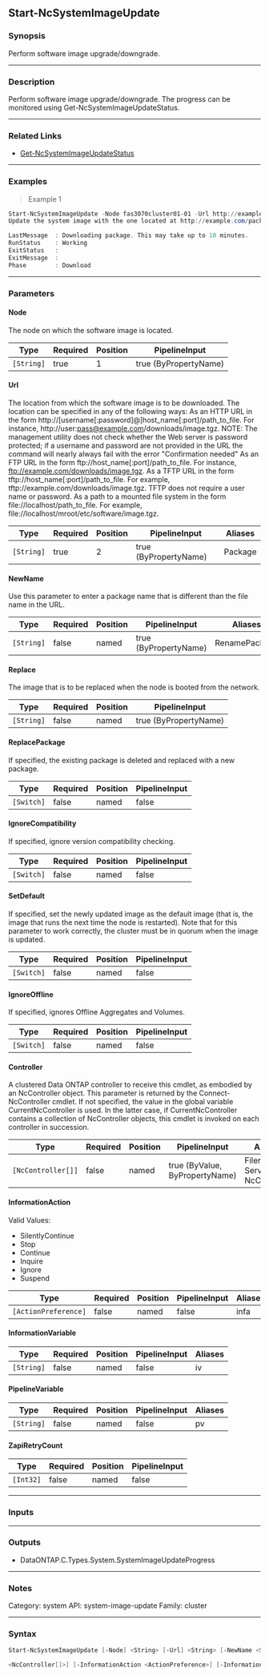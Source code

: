 Start-NcSystemImageUpdate
-------------------------

### Synopsis
Perform software image upgrade/downgrade.

---

### Description

Perform software image upgrade/downgrade.  The progress can be monitored using Get-NcSystemImageUpdateStatus.

---

### Related Links
* [Get-NcSystemImageUpdateStatus](Get-NcSystemImageUpdateStatus)

---

### Examples
> Example 1

```PowerShell
Start-NcSystemImageUpdate -Node fas3070cluster01-01 -Url http://example.com/packages/image.tgz
Update the system image with the one located at http://example.com/packages/image.tgz on node fas3070cluster01-01.

LastMessage  : Downloading package. This may take up to 10 minutes.
RunStatus    : Working
ExitStatus   :
ExitMessage  :
Phase        : Download

```

---

### Parameters
#### **Node**
The node on which the software image is located.

|Type      |Required|Position|PipelineInput        |
|----------|--------|--------|---------------------|
|`[String]`|true    |1       |true (ByPropertyName)|

#### **Url**
The location from which the software image is to be downloaded. The location can be specified in any of the following ways:
    As an HTTP URL in the form http://[username[:password]@]host_name[:port]/path_to_file. For instance, http://user:pass@example.com/downloads/image.tgz.  NOTE:  The management utility does not check whether the Web server is password protected; if a username and password are not provided in the URL the command will nearly always fail with the error "Confirmation needed"
    As an FTP URL in the form ftp://host_name[:port]/path_to_file. For instance, ftp://example.com/downloads/image.tgz.
    As a TFTP URL in the form tftp://host_name[:port]/path_to_file. For example, tftp://example.com/downloads/image.tgz. TFTP does not require a user name or password.
    As a path to a mounted file system in the form file://localhost/path_to_file. For example, file://localhost/mroot/etc/software/image.tgz.

|Type      |Required|Position|PipelineInput        |Aliases|
|----------|--------|--------|---------------------|-------|
|`[String]`|true    |2       |true (ByPropertyName)|Package|

#### **NewName**
Use this parameter to enter a package name that is different than the file name in the URL.

|Type      |Required|Position|PipelineInput        |Aliases      |
|----------|--------|--------|---------------------|-------------|
|`[String]`|false   |named   |true (ByPropertyName)|RenamePackage|

#### **Replace**
The image that is to be replaced when the node is booted from the network.

|Type      |Required|Position|PipelineInput        |
|----------|--------|--------|---------------------|
|`[String]`|false   |named   |true (ByPropertyName)|

#### **ReplacePackage**
If specified, the existing package is deleted and replaced with a new package.

|Type      |Required|Position|PipelineInput|
|----------|--------|--------|-------------|
|`[Switch]`|false   |named   |false        |

#### **IgnoreCompatibility**
If specified, ignore version compatibility checking.

|Type      |Required|Position|PipelineInput|
|----------|--------|--------|-------------|
|`[Switch]`|false   |named   |false        |

#### **SetDefault**
If specified, set the newly updated image as the default image (that is, the image that runs the next time the node is restarted). Note that for this parameter to work correctly, the cluster must be in quorum when the image is updated.

|Type      |Required|Position|PipelineInput|
|----------|--------|--------|-------------|
|`[Switch]`|false   |named   |false        |

#### **IgnoreOffline**
If specified, ignores Offline Aggregates and Volumes.

|Type      |Required|Position|PipelineInput|
|----------|--------|--------|-------------|
|`[Switch]`|false   |named   |false        |

#### **Controller**
A clustered Data ONTAP controller to receive this cmdlet, as embodied by an NcController object.  This parameter is returned by the Connect-NcController cmdlet.  If not specified, the value in the global variable CurrentNcController is used.  In the latter case, if CurrentNcController contains a collection of NcController objects, this cmdlet is invoked on each controller in succession.

|Type              |Required|Position|PipelineInput                 |Aliases                          |
|------------------|--------|--------|------------------------------|---------------------------------|
|`[NcController[]]`|false   |named   |true (ByValue, ByPropertyName)|Filer<br/>Server<br/>NcController|

#### **InformationAction**

Valid Values:

* SilentlyContinue
* Stop
* Continue
* Inquire
* Ignore
* Suspend

|Type                |Required|Position|PipelineInput|Aliases|
|--------------------|--------|--------|-------------|-------|
|`[ActionPreference]`|false   |named   |false        |infa   |

#### **InformationVariable**

|Type      |Required|Position|PipelineInput|Aliases|
|----------|--------|--------|-------------|-------|
|`[String]`|false   |named   |false        |iv     |

#### **PipelineVariable**

|Type      |Required|Position|PipelineInput|Aliases|
|----------|--------|--------|-------------|-------|
|`[String]`|false   |named   |false        |pv     |

#### **ZapiRetryCount**

|Type     |Required|Position|PipelineInput|
|---------|--------|--------|-------------|
|`[Int32]`|false   |named   |false        |

---

### Inputs

---

### Outputs
* DataONTAP.C.Types.System.SystemImageUpdateProgress

---

### Notes
Category: system
API: system-image-update
Family: cluster

---

### Syntax
```PowerShell
Start-NcSystemImageUpdate [-Node] <String> [-Url] <String> [-NewName <String>] [-Replace <String>] [-ReplacePackage] [-IgnoreCompatibility] [-SetDefault] [-IgnoreOffline] [-Controller 
```
```PowerShell
<NcController[]>] [-InformationAction <ActionPreference>] [-InformationVariable <String>] [-PipelineVariable <String>] [-ZapiRetryCount <Int32>] [<CommonParameters>]
```
